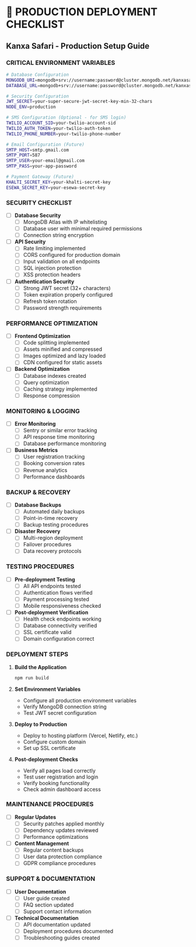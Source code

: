 # 🚀 PRODUCTION DEPLOYMENT CHECKLIST
## Kanxa Safari - Production Setup Guide

### CRITICAL ENVIRONMENT VARIABLES

```bash
# Database Configuration
MONGODB_URI=mongodb+srv://username:password@cluster.mongodb.net/kanxasafari
DATABASE_URL=mongodb+srv://username:password@cluster.mongodb.net/kanxasafari

# Security Configuration  
JWT_SECRET=your-super-secure-jwt-secret-key-min-32-chars
NODE_ENV=production

# SMS Configuration (Optional - for SMS login)
TWILIO_ACCOUNT_SID=your-twilio-account-sid
TWILIO_AUTH_TOKEN=your-twilio-auth-token  
TWILIO_PHONE_NUMBER=your-twilio-phone-number

# Email Configuration (Future)
SMTP_HOST=smtp.gmail.com
SMTP_PORT=587
SMTP_USER=your-email@gmail.com
SMTP_PASS=your-app-password

# Payment Gateway (Future)
KHALTI_SECRET_KEY=your-khalti-secret-key
ESEWA_SECRET_KEY=your-esewa-secret-key
```

### SECURITY CHECKLIST

- [ ] **Database Security**
  - [ ] MongoDB Atlas with IP whitelisting
  - [ ] Database user with minimal required permissions
  - [ ] Connection string encryption

- [ ] **API Security**
  - [ ] Rate limiting implemented
  - [ ] CORS configured for production domain
  - [ ] Input validation on all endpoints
  - [ ] SQL injection protection
  - [ ] XSS protection headers

- [ ] **Authentication Security**
  - [ ] Strong JWT secret (32+ characters)
  - [ ] Token expiration properly configured
  - [ ] Refresh token rotation
  - [ ] Password strength requirements

### PERFORMANCE OPTIMIZATION

- [ ] **Frontend Optimization**
  - [ ] Code splitting implemented
  - [ ] Assets minified and compressed
  - [ ] Images optimized and lazy loaded
  - [ ] CDN configured for static assets

- [ ] **Backend Optimization**
  - [ ] Database indexes created
  - [ ] Query optimization
  - [ ] Caching strategy implemented
  - [ ] Response compression

### MONITORING & LOGGING

- [ ] **Error Monitoring**
  - [ ] Sentry or similar error tracking
  - [ ] API response time monitoring
  - [ ] Database performance monitoring

- [ ] **Business Metrics**
  - [ ] User registration tracking
  - [ ] Booking conversion rates
  - [ ] Revenue analytics
  - [ ] Performance dashboards

### BACKUP & RECOVERY

- [ ] **Database Backups**
  - [ ] Automated daily backups
  - [ ] Point-in-time recovery
  - [ ] Backup testing procedures

- [ ] **Disaster Recovery**
  - [ ] Multi-region deployment
  - [ ] Failover procedures
  - [ ] Data recovery protocols

### TESTING PROCEDURES

- [ ] **Pre-deployment Testing**
  - [ ] All API endpoints tested
  - [ ] Authentication flows verified
  - [ ] Payment processing tested
  - [ ] Mobile responsiveness checked

- [ ] **Post-deployment Verification**
  - [ ] Health check endpoints working
  - [ ] Database connectivity verified
  - [ ] SSL certificate valid
  - [ ] Domain configuration correct

### DEPLOYMENT STEPS

1. **Build the Application**
   ```bash
   npm run build
   ```

2. **Set Environment Variables**
   - Configure all production environment variables
   - Verify MongoDB connection string
   - Test JWT secret configuration

3. **Deploy to Production**
   - Deploy to hosting platform (Vercel, Netlify, etc.)
   - Configure custom domain
   - Set up SSL certificate

4. **Post-deployment Checks**
   - Verify all pages load correctly
   - Test user registration and login
   - Verify booking functionality
   - Check admin dashboard access

### MAINTENANCE PROCEDURES

- [ ] **Regular Updates**
  - [ ] Security patches applied monthly
  - [ ] Dependency updates reviewed
  - [ ] Performance optimizations

- [ ] **Content Management**
  - [ ] Regular content backups
  - [ ] User data protection compliance
  - [ ] GDPR compliance procedures

### SUPPORT & DOCUMENTATION

- [ ] **User Documentation**
  - [ ] User guide created
  - [ ] FAQ section updated
  - [ ] Support contact information

- [ ] **Technical Documentation**
  - [ ] API documentation updated
  - [ ] Deployment procedures documented
  - [ ] Troubleshooting guides created
